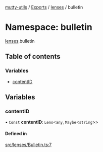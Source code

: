 [mutty-utils](../README.md) / [Exports](../modules.md) / [lenses](lenses.md) / bulletin

# Namespace: bulletin

[lenses](lenses.md).bulletin

## Table of contents

### Variables

- [contentID](lenses.bulletin.md#contentid)

## Variables

### contentID

• `Const` **contentID**: `Lens`<`any`, `Maybe`<`string`\>\>

#### Defined in

[src/lenses/Bulletin.ts:7](https://github.com/jonlaing/mutty-utils/blob/d7d0eb8/src/lenses/Bulletin.ts#L7)
